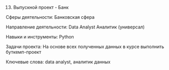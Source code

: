 13. Выпускной проект - Банк

Сферы деятельности:
Банковская сфера

Направление деятельности:
Data Analyst Аналитик (универсал)

Навыки и инструменты:
Python

Задачи проекта:
На основе всех полученных данных в курсе выполнить буткемп-проект

Ключевые слова:
data analyst, аналитик данных
